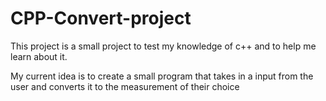 # CPP-Convert-project


This project is a small project to test my knowledge of c++ and to help me learn about it.

My current idea is to create a small program that takes in a input from the user and converts
it to the measurement of their choice
